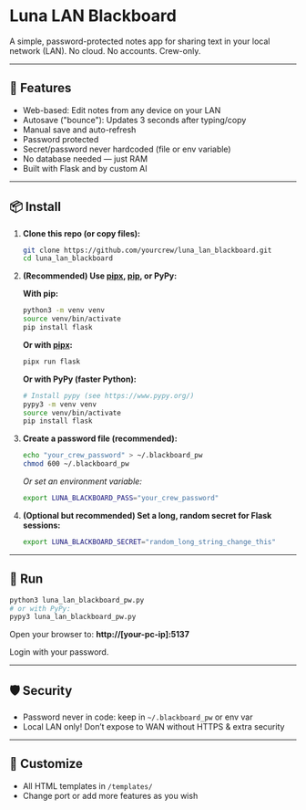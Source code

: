 # Luna LAN Blackboard

A simple, password-protected notes app for sharing text in your local network (LAN).
No cloud. No accounts. Crew-only.

---

## 🚀 Features

* Web-based: Edit notes from any device on your LAN
* Autosave ("bounce"): Updates 3 seconds after typing/copy
* Manual save and auto-refresh
* Password protected
* Secret/password never hardcoded (file or env variable)
* No database needed — just RAM
* Built with Flask and by custom AI

---

## 📦 Install

1. **Clone this repo (or copy files):**

   ```bash
   git clone https://github.com/yourcrew/luna_lan_blackboard.git
   cd luna_lan_blackboard
   ```

2. **(Recommended) Use ********************[pipx](https://pypa.github.io/pipx/)********************, ********************[pip](https://pip.pypa.io/)********************, or PyPy:**

   **With pip:**

   ```bash
   python3 -m venv venv
   source venv/bin/activate
   pip install flask
   ```

   **Or with ********************[pipx](https://pypa.github.io/pipx/)********************:**

   ```bash
   pipx run flask
   ```

   **Or with PyPy (faster Python):**

   ```bash
   # Install pypy (see https://www.pypy.org/)
   pypy3 -m venv venv
   source venv/bin/activate
   pip install flask
   ```

3. **Create a password file (recommended):**

   ```bash
   echo "your_crew_password" > ~/.blackboard_pw
   chmod 600 ~/.blackboard_pw
   ```

   *Or set an environment variable:*

   ```bash
   export LUNA_BLACKBOARD_PASS="your_crew_password"
   ```

4. **(Optional but recommended) Set a long, random secret for Flask sessions:**

   ```bash
   export LUNA_BLACKBOARD_SECRET="random_long_string_change_this"
   ```

---

## 🏁 Run

```bash
python3 luna_lan_blackboard_pw.py
# or with PyPy:
pypy3 luna_lan_blackboard_pw.py

```

Open your browser to:
**http\://\[your-pc-ip]:5137**

Login with your password.

---

## 🛡️ Security

* Password never in code: keep in `~/.blackboard_pw` or env var
* Local LAN only! Don’t expose to WAN without HTTPS & extra security

---

## 📝 Customize

* All HTML templates in `/templates/`
* Change port or add more features as you wish
